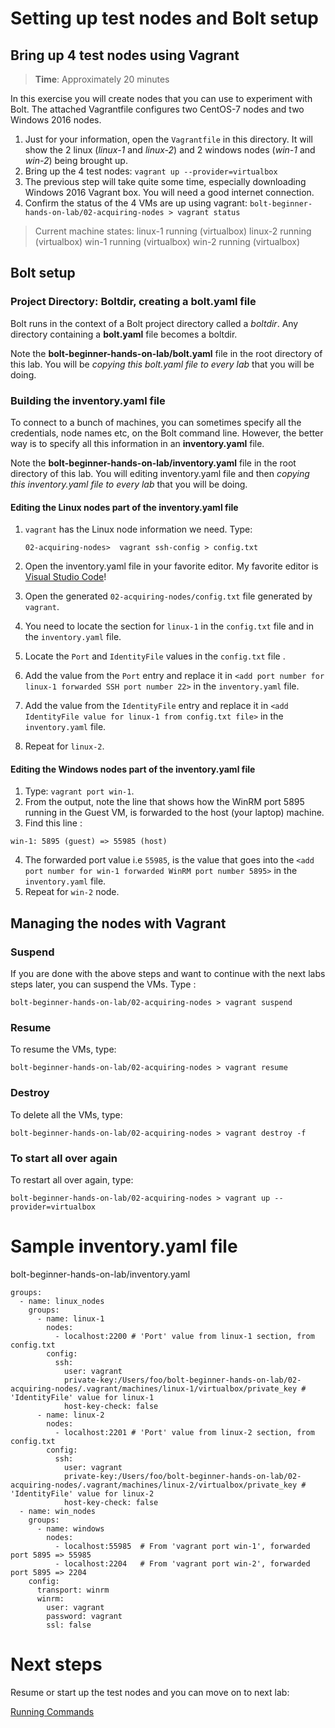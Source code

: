 # Setting up test nodes and Bolt setup

## Bring up 4 test nodes using Vagrant

> **Time**: Approximately 20 minutes

In this exercise you will create nodes that you can use to experiment with Bolt. The attached Vagrantfile configures two CentOS-7 nodes and two Windows 2016 nodes.

1. Just for your information, open the `Vagrantfile` in this directory. It will show the 2 linux (_linux-1_ and _linux-2_) and 2 windows nodes (_win-1_ and _win-2_) being brought up.
1. Bring up the 4 test nodes:  `vagrant up --provider=virtualbox`
1. The previous step will take quite some time, especially downloading Windows 2016 Vagrant box. You will need a good internet connection.
1. Confirm the status of the 4 VMs are up using vagrant: `bolt-beginner-hands-on-lab/02-acquiring-nodes > vagrant status`

> Current machine states:
> linux-1                     running (virtualbox)
> linux-2                     running (virtualbox)
> win-1                       running (virtualbox)
> win-2                       running (virtualbox)

## Bolt setup

### Project Directory: Boltdir, creating a bolt.yaml file

Bolt runs in the context of a Bolt project directory called a *boltdir*. Any directory containing a __bolt.yaml__ file becomes a boltdir.

Note the __bolt-beginner-hands-on-lab/bolt.yaml__ file in the root directory of this lab. You will be _copying this bolt.yaml file to every lab_ that you will be doing.

### Building the inventory.yaml file

To connect to a bunch of machines, you can sometimes specify all the credentials, node names etc, on the Bolt command line. However, the better way is to specify all this information in an __inventory.yaml__ file. 

Note the __bolt-beginner-hands-on-lab/inventory.yaml__ file in the root directory of this lab. You will editing inventory.yaml file and then _copying this inventory.yaml file to every lab_ that you will be doing.

#### Editing the Linux nodes part of the inventory.yaml file

1. `vagrant` has the Linux node information we need. Type:

    ```
    02-acquiring-nodes>  vagrant ssh-config > config.txt
    ```

2. Open the inventory.yaml file in your favorite editor. My favorite editor is [Visual Studio Code](https://code.visualstudio.com/download)!
3. Open the generated `02-acquiring-nodes/config.txt` file generated by `vagrant`.
4. You need to locate the section for `linux-1` in the `config.txt` file and in the `inventory.yaml` file.
5. Locate the `Port` and `IdentityFile` values in the `config.txt` file .   
5. Add the value from the `Port` entry and replace it in `<add port number for linux-1 forwarded SSH port number 22>` in the `inventory.yaml` file.
6. Add the value from the `IdentityFile` entry and replace it in `<add IdentityFile value for linux-1 from config.txt file>` in the `inventory.yaml` file.
7. Repeat for `linux-2`.

#### Editing the Windows nodes part of the inventory.yaml file

1. Type: `vagrant port win-1`. 
2. From the output, note the line that shows how the WinRM port 5895 running in the Guest VM, is forwarded to the host (your laptop) machine.
3. Find this line :
```
win-1: 5895 (guest) => 55985 (host)
```
4. The forwarded port value i.e `55985`, is the value that goes into the `<add port number for win-1 forwarded WinRM port number 5895>` in the `inventory.yaml` file.
5. Repeat for `win-2` node.

## Managing the nodes with Vagrant

### Suspend
If you are done with the above steps and want to continue with the next labs steps later, you can suspend the VMs. 
Type : 
```
bolt-beginner-hands-on-lab/02-acquiring-nodes > vagrant suspend
```
### Resume
To resume the VMs, type:
```
bolt-beginner-hands-on-lab/02-acquiring-nodes > vagrant resume
```

### Destroy
To delete all the VMs, type:
```
bolt-beginner-hands-on-lab/02-acquiring-nodes > vagrant destroy -f
```
### To start all over again
To restart all over again, type:
```
bolt-beginner-hands-on-lab/02-acquiring-nodes > vagrant up --provider=virtualbox
```

# Sample inventory.yaml file

bolt-beginner-hands-on-lab/inventory.yaml 
```
groups:
  - name: linux_nodes
    groups:
      - name: linux-1
        nodes:
          - localhost:2200 # 'Port' value from linux-1 section, from config.txt
        config:
          ssh:
            user: vagrant
            private-key:/Users/foo/bolt-beginner-hands-on-lab/02-acquiring-nodes/.vagrant/machines/linux-1/virtualbox/private_key # 'IdentityFile' value for linux-1
            host-key-check: false
      - name: linux-2
        nodes:
          - localhost:2201 # 'Port' value from linux-2 section, from config.txt
        config:
          ssh:
            user: vagrant
            private-key:/Users/foo/bolt-beginner-hands-on-lab/02-acquiring-nodes/.vagrant/machines/linux-2/virtualbox/private_key # 'IdentityFile' value for linux-2
            host-key-check: false
  - name: win_nodes
    groups:
      - name: windows
        nodes:
          - localhost:55985  # From 'vagrant port win-1', forwarded port 5895 => 55985
          - localhost:2204   # From 'vagrant port win-2', forwarded port 5895 => 2204
    config:
      transport: winrm
      winrm:
        user: vagrant
        password: vagrant
        ssl: false
```

# Next steps

Resume or start up the test nodes and you can move on to next lab:

[Running Commands](../03-running-commands)
